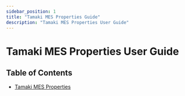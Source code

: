```yaml
---
sidebar_position: 1
title: "Tamaki MES Properties Guide"
description: "Tamaki MES Properties User Guide"
---
```


# Tamaki MES Properties User Guide

## Table of Contents

- [Tamaki MES Properties](tamaki-mes-properties)